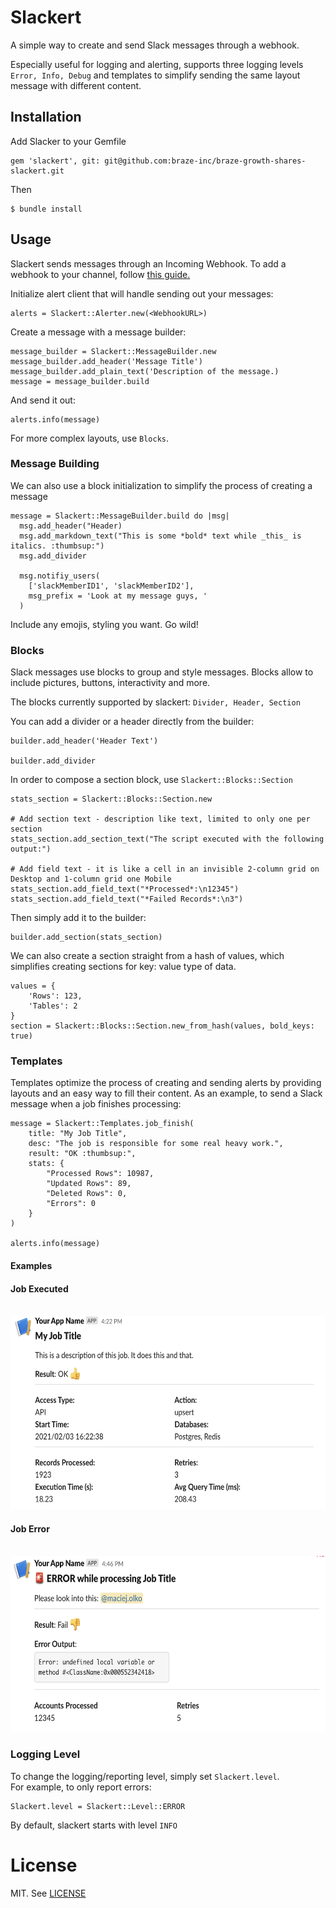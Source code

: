 # Slackert

A simple way to create and send Slack messages through a webhook.

Especially useful for logging and alerting, supports three logging levels `Error, Info, Debug` and templates to simplify sending the same layout message with different content.

## Installation

Add Slacker to your Gemfile

    gem 'slackert', git: git@github.com:braze-inc/braze-growth-shares-slackert.git

Then

    $ bundle install

<!-- TODO: Once posted to rubygems -->
<!-- Or install it yourself as:

    $ gem install slackert -->

## Usage

Slackert sends messages through an Incoming Webhook. To add a webhook to your channel, follow [this guide.](https://api.slack.com/messaging/webhooks)

Initialize alert client that will handle sending out your messages:

    alerts = Slackert::Alerter.new(<WebhookURL>)

Create a message with a message builder:

    message_builder = Slackert::MessageBuilder.new
    message_builder.add_header('Message Title')
    message_builder.add_plain_text('Description of the message.)
    message = message_builder.build

And send it out:

    alerts.info(message)

For more complex layouts, use `Blocks`.

### Message Building

We can also use a block initialization to simplify the process of creating a message

    message = Slackert::MessageBuilder.build do |msg|
      msg.add_header("Header)
      msg.add_markdown_text("This is some *bold* text while _this_ is italics. :thumbsup:")
      msg.add_divider

      msg.notifiy_users(
        ['slackMemberID1', 'slackMemberID2'],
        msg_prefix = 'Look at my message guys, '
      )

Include any emojis, styling you want. Go wild!

### Blocks

Slack messages use blocks to group and style messages. Blocks allow to include pictures, buttons,
interactivity and more.

The blocks currently supported by slackert: `Divider, Header, Section`

You can add a divider or a header directly from the builder:

    builder.add_header('Header Text')

    builder.add_divider

In order to compose a section block, use `Slackert::Blocks::Section`

    stats_section = Slackert::Blocks::Section.new

    # Add section text - description like text, limited to only one per section
    stats_section.add_section_text("The script executed with the following output:")

    # Add field text - it is like a cell in an invisible 2-column grid on Desktop and 1-column grid one Mobile
    stats_section.add_field_text("*Processed*:\n12345")
    stats_section.add_field_text("*Failed Records*:\n3")

Then simply add it to the builder:

    builder.add_section(stats_section)

We can also create a section straight from a hash of values, which simplifies creating sections for key: value type of data.

    values = {
        'Rows': 123,
        'Tables': 2
    }
    section = Slackert::Blocks::Section.new_from_hash(values, bold_keys: true)

### Templates

Templates optimize the process of creating and sending alerts by providing layouts and an easy way to fill their content. As an example, to send a Slack message when a job finishes processing:

    message = Slackert::Templates.job_finish(
        title: "My Job Title",
        desc: "The job is responsible for some real heavy work.",
        result: "OK :thumbsup:",
        stats: {
            "Processed Rows": 10987,
            "Updated Rows": 89,
            "Deleted Rows": 0,
            "Errors": 0
        }
    )

    alerts.info(message)

#### Examples

#### Job Executed
<br>
<img src="./screenshots/job-executed.png" width="600" height="309">
<br>

#### Job Error
<br>
<img src="./screenshots/job-error.png" width="600" height="281">
<br>

### Logging Level

To change the logging/reporting level, simply set `Slackert.level`.  
For example, to only report errors:

    Slackert.level = Slackert::Level::ERROR

By default, slackert starts with level `INFO`

<!-- ## Development

After checking out the repo, run `bin/setup` to install dependencies. You can also run `bin/console` for an interactive prompt that will allow you to experiment.

To install this gem onto your local machine, run `bundle exec rake install`. To release a new version, update the version number in `version.rb`, and then run `bundle exec rake release`, which will create a git tag for the version, push git commits and the created tag, and push the `.gem` file to [rubygems.org](https://rubygems.org). -->

<!-- ## Contributing

Bug reports and pull requests are welcome on GitHub at # repo link -->

# License

MIT. See [LICENSE](LICENSE)
